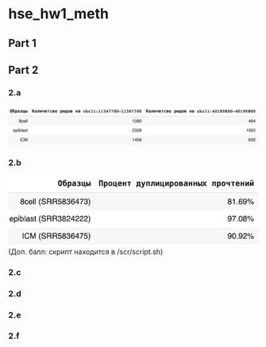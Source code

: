 # hse_hw1_meth
## Part 1

## Part 2
### 2.a

![alt](./screenshots/task2a.png)

### 2.b

![alt](./screenshots/task2b.png)
(Доп. балл: скрипт находится в /scr/script.sh)

### 2.c

### 2.d

### 2.e

### 2.f
